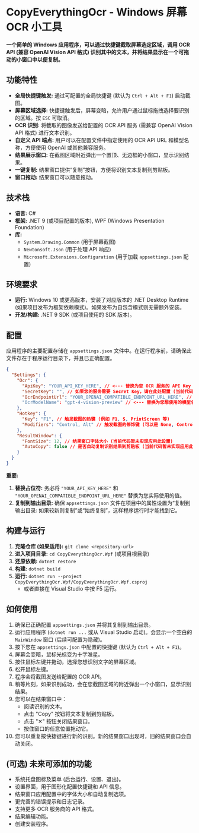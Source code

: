 # CopyEverythingOcr - Windows 屏幕 OCR 小工具

**一个简单的 Windows 应用程序，可以通过快捷键截取屏幕选定区域，调用 OCR API (兼容 OpenAI Vision API 格式) 识别其中的文本，并将结果显示在一个可拖动的小窗口中以便复制。**

## 功能特性

*   **全局快捷键触发:** 通过可配置的全局快捷键 (默认为 `Ctrl + Alt + F1`) 启动截图。
*   **屏幕区域选择:** 快捷键触发后，屏幕变暗，允许用户通过鼠标拖拽选择要识别的区域。按 `ESC` 可取消。
*   **OCR 识别:** 将截取的图像发送给配置的 OCR API 服务 (需兼容 OpenAI Vision API 格式) 进行文本识别。
*   **自定义 API 端点:** 用户可以在配置文件中指定使用的 OCR API URL 和模型名称，方便使用 OpenAI 或其他兼容服务。
*   **结果展示窗口:** 在截图区域附近弹出一个置顶、无边框的小窗口，显示识别结果。
*   **一键复制:** 结果窗口提供“复制”按钮，方便将识别文本复制到剪贴板。
*   **窗口拖动:** 结果窗口可以随意拖动。

## 技术栈

*   **语言:** C#
*   **框架:** .NET 9 (或项目配置的版本), WPF (Windows Presentation Foundation)
*   **库:**
    *   `System.Drawing.Common` (用于屏幕截图)
    *   `Newtonsoft.Json` (用于处理 API 响应)
    *   `Microsoft.Extensions.Configuration` (用于加载 `appsettings.json` 配置)

## 环境要求

*   **运行:** Windows 10 或更高版本，安装了对应版本的 .NET Desktop Runtime (如果项目发布为框架依赖模式)。如果发布为自包含模式则无需额外安装。
*   **开发/构建:** .NET 9 SDK (或项目使用的 SDK 版本)。

## 配置

应用程序的主要配置存储在 `appsettings.json` 文件中。在运行程序前，请确保此文件存在于程序运行目录下，并且已正确配置。

```json
{
  "Settings": {
    "Ocr": {
      "ApiKey": "YOUR_API_KEY_HERE", // <--- 替换为您 OCR 服务的 API Key
      "SecretKey": "", // 如果您的服务需要 Secret Key，请在此处配置 (当前代码未使用)
      "OcrEndpointUrl": "YOUR_OPENAI_COMPATIBLE_ENDPOINT_URL_HERE", // <--- 替换为您 OCR 服务的完整 URL (例如: https://api.openai.com/v1/chat/completions)
      "OcrModelName": "gpt-4-vision-preview" // <--- 替换为您想使用的模型名称 (可选, 默认会用 gpt-4-vision-preview)
    },
    "Hotkey": {
      "Key": "F1", // 触发截图的热键 (例如 F1, S, PrintScreen 等)
      "Modifiers": "Control, Alt" // 触发截图的修饰键 (可以是 None, Control, Alt, Shift, Win 的组合，用逗号或空格分隔)
    },
    "ResultWindow": {
      "FontSize": 12, // 结果窗口字体大小 (当前代码暂未实现应用此设置)
      "AutoCopy": false // 是否自动复制识别结果到剪贴板 (当前代码暂未实现应用此设置)
    }
  }
}
```

**重要:**

1.  **替换占位符:** 务必将 `"YOUR_API_KEY_HERE"` 和 `"YOUR_OPENAI_COMPATIBLE_ENDPOINT_URL_HERE"` 替换为您实际使用的值。
2.  **复制到输出目录:** 确保 `appsettings.json` 文件在项目中的属性设置为“复制到输出目录: 如果较新则复制”或“始终复制”，这样程序运行时才能找到它。

## 构建与运行

1.  **克隆仓库 (如果适用):** `git clone <repository-url>`
2.  **进入项目目录:** `cd CopyEverythingOcr.Wpf` (或项目根目录)
3.  **还原依赖:** `dotnet restore`
4.  **构建:** `dotnet build`
5.  **运行:** `dotnet run --project CopyEverythingOcr.Wpf/CopyEverythingOcr.Wpf.csproj`
    *   或者直接在 Visual Studio 中按 F5 运行。

## 如何使用

1.  确保已正确配置 `appsettings.json` 并将其复制到输出目录。
2.  运行应用程序 (`dotnet run ...` 或从 Visual Studio 启动)。会显示一个空白的 `MainWindow` 窗口 (后续可配置为隐藏)。
3.  按下您在 `appsettings.json` 中配置的快捷键 (默认为 `Ctrl + Alt + F1`)。
4.  屏幕会变暗，鼠标光标变为十字准星。
5.  按住鼠标左键并拖动，选择您想识别文字的屏幕区域。
6.  松开鼠标左键。
7.  程序会将截图发送给配置的 OCR API。
8.  稍等片刻，如果识别成功，会在您截图区域的附近弹出一个小窗口，显示识别结果。
9.  您可以在结果窗口中：
    *   阅读识别的文本。
    *   点击 "Copy" 按钮将文本复制到剪贴板。
    *   点击 "✕" 按钮关闭结果窗口。
    *   按住窗口的任意位置拖动它。
10. 您可以重复按快捷键进行新的识别。新的结果窗口出现时，旧的结果窗口会自动关闭。

## (可选) 未来可添加的功能

*   系统托盘图标及菜单 (后台运行、设置、退出)。
*   设置界面，用于图形化配置快捷键和 API 信息。
*   结果窗口应用配置中的字体大小和自动复制选项。
*   更完善的错误提示和日志记录。
*   支持更多 OCR 服务商的 API 格式。
*   结果编辑功能。
*   创建安装程序。
